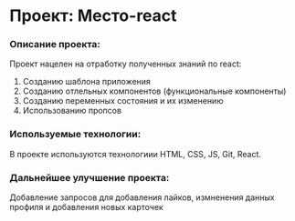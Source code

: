 # Проект: Место-react

### Описание проекта:

Проект нацелен на отработку полученных знаний по react:

1. Созданию шаблона приложения
2. Созданию отлельных компонентов (функциональные компоненты)
3. Созданию переменных состояния и их изменению
4. Использованию пропсов

### Используемые технологии:

В проекте используются технологиии HTML, CSS, JS, Git, React.

### Дальнейшее улучшение проекта:

Добавление запросов для добавления лайков, измненения данных профиля и добавления новых карточек
